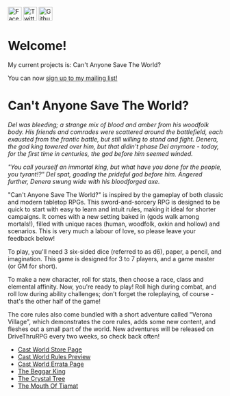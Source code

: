 <a href="https://facebook.com/KRGameStudios"><img src="https://en.facebookbrand.com/wp-content/uploads/2016/05/FB-fLogo-Blue-broadcast-2.png" alt="Facebook" width="32" height="32"></a>
<a href="https://twitter.com/KRGameStudios"><img src="img/twitter.png" alt="Twitter" width="32" height="32"></a>
<a href="https://github.com/KRGameStudios"><img src="img/github.png" alt="Github" width="32" height="32"></a>

Welcome!
===

<div class="ui raised segment">

My current projects is: Can't Anyone Save The World?

You can now <a href="/mailing_list.html">sign up to my mailing list!</a>

</div>

Can't Anyone Save The World?
===

<div class="ui raised segment">

_Del was bleeding; a strange mix of blood and amber from his woodfolk body. His friends and comrades were scattered around the battlefield, each exausted from the frantic battle, but still willing to stand and fight. Denera, the god king towered over him, but that didin't phase Del anymore - today, for the first time in centuries, the god before him seemed winded._

_"You call yourself an immortal king, but what have you done for the people, you tyrant!?" Del spat, goading the prideful god before him. Angered further, Denera swung wide with his bloodforged axe._

"Can't Anyone Save The World?" is inspired by the gameplay of both classic and modern tabletop RPGs. This sword-and-sorcery RPG is designed to be quick to start with easy to learn and intuit rules, making it ideal for shorter campaigns. It comes with a new setting baked in (gods walk among mortals!), filled with unique races (human, woodfolk, oxkin and hollow) and scenarios. This is very much a labour of love, so please leave your feedback below!

To play, you'll need 3 six-sided dice (referred to as d6), paper, a pencil, and imagination. This game is designed for 3 to 7 players, and a game master (or GM for short).

To make a new character, roll for stats, then choose a race, class and elemental affinity. Now, you're ready to play! Roll high during combat, and roll low during ability challenges; don't forget the roleplaying, of course - that's the other half of the game!

The core rules also come bundled with a short adventure called "Verona Village", which demonstrates the core rules, adds some new content, and fleshes out a small part of the world. New adventures will be released on DriveThruRPG every two weeks, so check back often!

* [Cast World Store Page](http://www.drivethrurpg.com/product/230186)
* [Cast World Rules Preview](http://krgamestudios.com/dl/Castworld_Rules_Preview.pdf)
* [Cast World Errata Page](http://krgamestudios.com/castworld_errata.html)
* [The Beggar King](http://www.drivethrurpg.com/product/230766)
* [The Crystal Tree](http://www.drivethrurpg.com/product/232039)
* [The Mouth Of Tiamat](http://www.drivethrurpg.com/product/234987)

</div>

